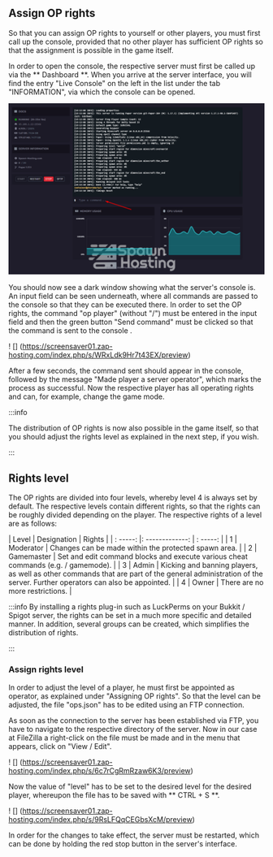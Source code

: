 ## Assign OP rights

So that you can assign OP rights to yourself or other players, you must first call up the console, provided that no other player has sufficient OP rights so that the assignment is possible in the game itself.


In order to open the console, the respective server must first be called up via the ** Dashboard **. When you arrive at the server interface, you will find the entry "Live Console" on the left in the list under the tab "INFORMATION", via which the console can be opened.

![](/img/op/op1.png)

You should now see a dark window showing what the server's console is. An input field can be seen underneath, where all commands are passed to the console so that they can be executed there. In order to set the OP rights, the command "op player" (without "/") must be entered in the input field and then the green button "Send command" must be clicked so that the command is sent to the console .

! [] (https://screensaver01.zap-hosting.com/index.php/s/WRxLdk9Hr7t43EX/preview)

After a few seconds, the command sent should appear in the console, followed by the message "Made player a server operator", which marks the process as successful. Now the respective player has all operating rights and can, for example, change the game mode.

:::info

The distribution of OP rights is now also possible in the game itself, so that you should adjust the rights level as explained in the next step, if you wish.

:::

## Rights level

The OP rights are divided into four levels, whereby level 4 is always set by default. The respective levels contain different rights, so that the rights can be roughly divided depending on the player. The respective rights of a level are as follows:

| Level | Designation | Rights |
| : -----: |: -------------: | : -----: |
| 1 | Moderator | Changes can be made within the protected spawn area. |
| 2 | Gamemaster | Set and edit command blocks and execute various cheat commands (e.g. / gamemode). |
| 3 | Admin | Kicking and banning players, as well as other commands that are part of the general administration of the server. Further operators can also be appointed. |
| 4 | Owner | There are no more restrictions. |

:::info
By installing a rights plug-in such as LuckPerms on your Bukkit / Spigot server, the rights can be set in a much more specific and detailed manner. In addition, several groups can be created, which simplifies the distribution of rights.

:::

### Assign rights level

In order to adjust the level of a player, he must first be appointed as operator, as explained under "Assigning OP rights". So that the level can be adjusted, the file "ops.json" has to be edited using an FTP connection.

As soon as the connection to the server has been established via FTP, you have to navigate to the respective directory of the server. Now in our case at FileZilla a right-click on the file must be made and in the menu that appears, click on "View / Edit".

! [] (https://screensaver01.zap-hosting.com/index.php/s/6c7rCgRmRzaw6K3/preview)

Now the value of "level" has to be set to the desired level for the desired player, whereupon the file has to be saved with ** CTRL + S **.

! [] (https://screensaver01.zap-hosting.com/index.php/s/9RsLFQqCEGbsXcM/preview)

In order for the changes to take effect, the server must be restarted, which can be done by holding the red stop button in the server's interface.